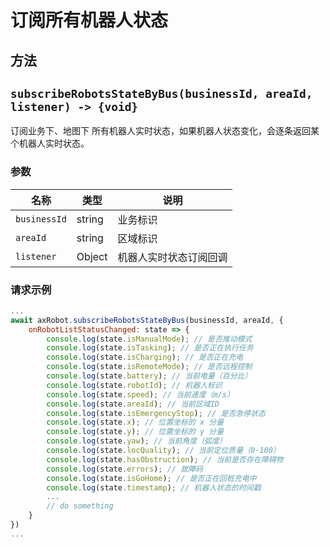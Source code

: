 # 订阅所有机器人状态

## 方法

## `subscribeRobotsStateByBus(businessId, areaId, listener) -> {void}`

订阅业务下、地图下 所有机器人实时状态，如果机器人状态变化，会逐条返回某个机器人实时状态。

### 参数

| 名称               | 类型                                                        | 说明     |
| ------------------ | ------------------------------------------------ | -------- |
| `businessId`       | string |  业务标识 |
| `areaId`           | string |  区域标识 |
| `listener`         | Object |  机器人实时状态订阅回调 |


### 请求示例

```javascript
...
await axRobot.subscribeRobotsStateByBus(businessId, areaId, {
	onRobotListStatusChanged: state => {
		console.log(state.isManualMode); // 是否推动模式
		console.log(state.isTasking); // 是否正在执行任务
		console.log(state.isCharging); // 是否正在充电
		console.log(state.isRemoteMode); // 是否远程控制
		console.log(state.battery); // 当前电量（百分比）
		console.log(state.robotId); // 机器人标识
		console.log(state.speed); // 当前速度（m/s）
		console.log(state.areaId); // 当前区域ID
		console.log(state.isEmergencyStop); // 是否急停状态
		console.log(state.x); // 位置坐标的 x 分量
		console.log(state.y); // 位置坐标的 y 分量
		console.log(state.yaw); // 当前角度（弧度）
		console.log(state.locQuality); // 当前定位质量（0-100）
		console.log(state.hasObstruction); // 当前是否存在障碍物
		console.log(state.errors); // 故障码
		console.log(state.isGoHome); // 是否正在回桩充电中
		console.log(state.timestamp); // 机器人状态的时间戳
		...
		// do something
	}
})
...
```

